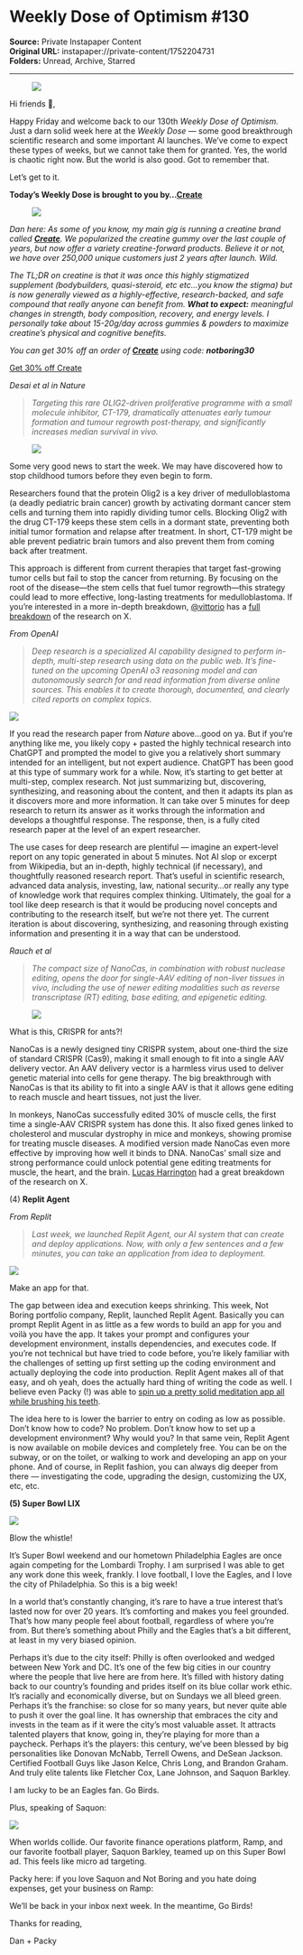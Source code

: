 # Weekly Dose of Optimism #130

**Source:** Private Instapaper Content  
**Original URL:** instapaper://private-content/1752204731  
**Folders:** Unread, Archive, Starred  

---

<div><div><figure><a href="https://substack.com/redirect/51be738a-453f-46a7-998a-0788eea6a632?j=eyJ1IjoiOXAwZ3QifQ.gb8J5T7GnA_ZlNuaMZjmlXXepKbqOsa8-6m8ExkRNpU"><img src="https://substackcdn.com/image/fetch/w_1100,c_limit,f_auto,q_auto:good,fl_progressive:steep/https%3A%2F%2Fsubstack-post-media.s3.amazonaws.com%2Fpublic%2Fimages%2F0d2cda65-e5cb-4fa2-a8ab-b8ff92b972bf_1200x600.png"></a></figure></div><p>Hi friends 👋,</p><p><span>Happy Friday and welcome back to our 130th </span><em>Weekly Dose of Optimism. </em><span>Just a darn solid week here at the </span><em>Weekly Dose — </em><span>some good breakthrough scientific research and some important AI launches. We’ve come to expect these types of weeks, but we cannot take them for granted. Yes, the world is chaotic right now. But the world is also good. Got to remember that.</span></p><p>Let’s get to it.</p><p><strong><span>Today’s Weekly Dose is brought to you by…</span><a href="https://substack.com/redirect/94b6fa70-46e6-4452-a1db-379c18efc196?j=eyJ1IjoiOXAwZ3QifQ.gb8J5T7GnA_ZlNuaMZjmlXXepKbqOsa8-6m8ExkRNpU">Create</a></strong></p><div><figure><a href="https://substack.com/redirect/94b6fa70-46e6-4452-a1db-379c18efc196?j=eyJ1IjoiOXAwZ3QifQ.gb8J5T7GnA_ZlNuaMZjmlXXepKbqOsa8-6m8ExkRNpU"><img src="https://substackcdn.com/image/fetch/w_1100,c_limit,f_auto,q_auto:good,fl_progressive:steep/https%3A%2F%2Fsubstack-post-media.s3.amazonaws.com%2Fpublic%2Fimages%2F2cfe34f8-f49b-481d-9646-a6449f0c6cd5_1991x718.png"></a></figure></div><p><em><span>Dan here: As some of you know, my main gig is running a creatine brand called </span><strong><a href="https://substack.com/redirect/94b6fa70-46e6-4452-a1db-379c18efc196?j=eyJ1IjoiOXAwZ3QifQ.gb8J5T7GnA_ZlNuaMZjmlXXepKbqOsa8-6m8ExkRNpU">Create</a></strong><span>. We popularized the creatine gummy over the last couple of years, but now offer a variety creatine-forward products. Believe it or not, we have over 250,000 unique customers just 2 years after launch. Wild. </span></em></p><p><em><span>The TL;DR on creatine is that it was once this highly stigmatized supplement (bodybuilders, quasi-steroid, etc etc…you know the stigma) but is now generally viewed as a highly-effective, research-backed, and safe compound that really anyone can benefit from. </span><strong>What to expect:</strong><span> meaningful changes in strength, body composition, recovery, and energy levels. I personally take about 15-20g/day across gummies &amp; powders to maximize creatine’s physical and cognitive benefits.</span></em></p><p><em><span>You can get 30% off an order of </span><strong><a href="https://substack.com/redirect/94b6fa70-46e6-4452-a1db-379c18efc196?j=eyJ1IjoiOXAwZ3QifQ.gb8J5T7GnA_ZlNuaMZjmlXXepKbqOsa8-6m8ExkRNpU">Create</a></strong><span> using code: </span><strong>notboring30</strong></em></p><p><a href="https://substack.com/redirect/94b6fa70-46e6-4452-a1db-379c18efc196?j=eyJ1IjoiOXAwZ3QifQ.gb8J5T7GnA_ZlNuaMZjmlXXepKbqOsa8-6m8ExkRNpU"><span>Get 30% off Create</span></a></p><p><em>Desai et al in Nature</em></p><blockquote><p><em>Targeting this rare OLIG2-driven proliferative programme with a small molecule inhibitor, CT-179, dramatically attenuates early tumour formation and tumour regrowth post-therapy, and significantly increases median survival in vivo.</em></p></blockquote><div><figure><a href="https://substack.com/redirect/7191538d-dc3b-470c-b4ac-dcbcddf9f451?j=eyJ1IjoiOXAwZ3QifQ.gb8J5T7GnA_ZlNuaMZjmlXXepKbqOsa8-6m8ExkRNpU"><img src="https://substackcdn.com/image/fetch/w_1100,c_limit,f_auto,q_auto:good,fl_progressive:steep/https%3A%2F%2Fsubstack-post-media.s3.amazonaws.com%2Fpublic%2Fimages%2F648d5810-66fa-47a8-82d6-ca35670ae96c_1200x579.jpeg"></a></figure></div><p>Some very good news to start the week. We may have discovered how to stop childhood tumors before they even begin to form.</p><p>Researchers found that the protein Olig2 is a key driver of medulloblastoma (a deadly pediatric brain cancer) growth by activating dormant cancer stem cells and turning them into rapidly dividing tumor cells. Blocking Olig2 with the drug CT-179 keeps these stem cells in a dormant state, preventing both initial tumor formation and relapse after treatment. In short, CT-179 might be able prevent pediatric brain tumors and also prevent them from coming back after treatment. </p><p><span>This approach is different from current therapies that target fast-growing tumor cells but fail to stop the cancer from returning. By focusing on the root of the disease—the stem cells that fuel tumor regrowth—this strategy could lead to more effective, long-lasting treatments for medulloblastoma. If you’re interested in a more in-depth breakdown, </span><a href="https://substack.com/redirect/0572d732-7dc9-4eb2-b235-b78135bfbb75?j=eyJ1IjoiOXAwZ3QifQ.gb8J5T7GnA_ZlNuaMZjmlXXepKbqOsa8-6m8ExkRNpU">@vittorio</a><span> has a </span><a href="https://substack.com/redirect/30978779-5dca-44ee-ada1-240487375ff6?j=eyJ1IjoiOXAwZ3QifQ.gb8J5T7GnA_ZlNuaMZjmlXXepKbqOsa8-6m8ExkRNpU">full breakdown</a><span> of the research on X.</span></p><p><em>From OpenAI</em></p><blockquote><p><em>Deep research is a specialized AI capability designed to perform in-depth, multi-step research using data on the public web. It’s fine-tuned on the upcoming OpenAI o3 reasoning model and can autonomously search for and read information from diverse online sources. This enables it to create thorough, documented, and clearly cited reports on complex topics.</em></p></blockquote><a href="https://substack.com/redirect/119065b5-866b-4b7e-a883-a936b138f3d4?j=eyJ1IjoiOXAwZ3QifQ.gb8J5T7GnA_ZlNuaMZjmlXXepKbqOsa8-6m8ExkRNpU"><img src="https://substackcdn.com/image/youtube/w_728,c_limit/l_youtube_play_qyqt8q,w_120/YkCDVn3_wiw"></a><p><span>If you read the research paper from </span><em>Nature </em><span>above…good on ya. But if you’re anything like me, you likely copy + pasted the highly technical research into ChatGPT and prompted the model to give you a relatively short summary intended for an intelligent, but not expert audience. ChatGPT has been good at this type of summary work for a while. Now, it’s starting to get better at multi-step, complex research. Not just summarizing but, discovering, synthesizing, and reasoning about the content, and then it adapts its plan as it discovers more and more information. It can take over 5 minutes for deep research to return its answer as it works through the information and develops a thoughtful response. The response, then, is a fully cited research paper at the level of an expert researcher.</span></p><p>The use cases for deep research are plentiful — imagine an expert-level report on any topic generated in about 5 minutes. Not AI slop or excerpt from Wikipedia, but an in-depth, highly technical (if necessary), and thoughtfully reasoned research report. That’s useful in scientific research, advanced data analysis, investing, law, national security…or really any type of knowledge work that requires complex thinking. Ultimately, the goal for a tool like deep research is that it would be producing novel concepts and contributing to the research itself, but we’re not there yet. The current iteration is about discovering, synthesizing, and reasoning through existing information and presenting it in a way that can be understood.</p><p><em>Rauch et al</em></p><blockquote><p><em>The compact size of NanoCas, in combination with robust nuclease editing, opens the door for single-AAV editing of non-liver tissues in vivo, including the use of newer editing modalities such as reverse transcriptase (RT) editing, base editing, and epigenetic editing.</em></p></blockquote><div><figure><a href="https://substack.com/redirect/b3c1a954-b5c5-4026-b2bf-adcbbd38137e?j=eyJ1IjoiOXAwZ3QifQ.gb8J5T7GnA_ZlNuaMZjmlXXepKbqOsa8-6m8ExkRNpU"><img src="https://substackcdn.com/image/fetch/w_1100,c_limit,f_auto,q_auto:good,fl_progressive:steep/https%3A%2F%2Fsubstack-post-media.s3.amazonaws.com%2Fpublic%2Fimages%2F06bd8977-1024-4fde-8b21-daa72c721329_1200x821.jpeg"></a></figure></div><p>What is this, CRISPR for ants?!</p><p>NanoCas is a newly designed tiny CRISPR system, about one-third the size of standard CRISPR (Cas9), making it small enough to fit into a single AAV delivery vector. An AAV delivery vector is a harmless virus used to deliver genetic material into cells for gene therapy. The big breakthrough with NanoCas is that its ability to fit into a single AAV is that it allows gene editing to reach muscle and heart tissues, not just the liver.</p><p><span>In monkeys, NanoCas successfully edited 30% of muscle cells, the first time a single-AAV CRISPR system has done this. It also fixed genes linked to cholesterol and muscular dystrophy in mice and monkeys, showing promise for treating muscle diseases. A modified version made NanoCas even more effective by improving how well it binds to DNA. NanoCas’ small size and strong performance could unlock potential gene editing treatments for muscle, the heart, and the brain. </span><a href="https://substack.com/redirect/fc977f2a-b96f-4016-a71f-cbf93c17963e?j=eyJ1IjoiOXAwZ3QifQ.gb8J5T7GnA_ZlNuaMZjmlXXepKbqOsa8-6m8ExkRNpU">Lucas Harrington</a><span> had a great breakdown of the research on X.</span></p><p><span>(4) </span><strong>Replit Agent</strong></p><p><em>From Replit</em></p><blockquote><p><em>Last week, we launched Replit Agent, our AI system that can create and deploy applications. Now, with only a few sentences and a few minutes, you can take an application from idea to deployment.</em></p></blockquote><a href="https://substack.com/redirect/9bd58cf2-64fa-478d-966f-722d2ab917ad?j=eyJ1IjoiOXAwZ3QifQ.gb8J5T7GnA_ZlNuaMZjmlXXepKbqOsa8-6m8ExkRNpU"><img src="https://substackcdn.com/image/youtube/w_728,c_limit/l_youtube_play_qyqt8q,w_120/4zd9hzngFwY"></a><p>Make an app for that.</p><p><span>The gap between idea and execution keeps shrinking. This week, Not Boring portfolio company, Replit, launched Replit Agent. Basically you can prompt Replit Agent in as little as a few words to build an app for you and voilà you have the app. It takes your prompt and configures your development environment, installs dependencies, and executes code. If you’re not technical but have tried to code before, you’re likely familiar with the challenges of setting up first setting up the coding environment and actually deploying the code into production. Replit Agent makes all of that easy, and oh yeah, does the actually hard thing of writing the code as well. I believe even Packy (!) was able to </span><a href="https://substack.com/redirect/5c42e522-6030-4cd3-9021-071b9fa531d7?j=eyJ1IjoiOXAwZ3QifQ.gb8J5T7GnA_ZlNuaMZjmlXXepKbqOsa8-6m8ExkRNpU">spin up a pretty solid meditation app all while brushing his teeth</a><span>.</span></p><p>The idea here to is lower the barrier to entry on coding as low as possible. Don’t know how to code? No problem. Don’t know how to set up a development environment? Why would you? In that same vein, Replit Agent is now available on mobile devices and completely free. You can be on the subway, or on the toilet, or walking to work and developing an app on your phone. And of course, in Replit fashion, you can always dig deeper from there — investigating the code, upgrading the design, customizing the UX, etc, etc.</p><p><strong>(5) Super Bowl LIX</strong></p><a href="https://substack.com/redirect/16d16404-b938-47d7-bfdd-b5946d4a3b9b?j=eyJ1IjoiOXAwZ3QifQ.gb8J5T7GnA_ZlNuaMZjmlXXepKbqOsa8-6m8ExkRNpU"><img src="https://substackcdn.com/image/youtube/w_728,c_limit/l_youtube_play_qyqt8q,w_120/laIftZrzhGY"></a><p>Blow the whistle!</p><p>It’s Super Bowl weekend and our hometown Philadelphia Eagles are once again competing for the Lombardi Trophy. I am surprised I was able to get any work done this week, frankly. I love football, I love the Eagles, and I love the city of Philadelphia. So this is a big week!</p><p>In a world that’s constantly changing, it’s rare to have a true interest that’s lasted now for over 20 years. It’s comforting and makes you feel grounded. That’s how many people feel about football, regardless of where you’re from. But there’s something about Philly and the Eagles that’s a bit different, at least in my very biased opinion.</p><p>Perhaps it’s due to the city itself: Philly is often overlooked and wedged between New York and DC. It’s one of the few big cities in our country where the people that live here are from here. It’s filled with history dating back to our country’s founding and prides itself on its blue collar work ethic. It’s racially and economically diverse, but on Sundays we all bleed green. Perhaps it’s the franchise: so close for so many years, but never quite able to push it over the goal line. It has ownership that embraces the city and invests in the team as if it were the city’s most valuable asset. It attracts talented players that know, going in, they’re playing for more than a paycheck. Perhaps it’s the players: this century, we’ve been blessed by big personalities like Donovan McNabb, Terrell Owens, and DeSean Jackson. Certified Football Guys like Jason Kelce, Chris Long, and Brandon Graham. And truly elite talents like Fletcher Cox, Lane Johnson, and Saquon Barkley.</p><p>I am lucky to be an Eagles fan. Go Birds.</p><p>Plus, speaking of Saquon:</p><a href="https://substack.com/redirect/3beeb40c-23f7-4dab-96da-2ad043a7ee64?j=eyJ1IjoiOXAwZ3QifQ.gb8J5T7GnA_ZlNuaMZjmlXXepKbqOsa8-6m8ExkRNpU"><img src="https://substackcdn.com/image/youtube/w_728,c_limit/l_youtube_play_qyqt8q,w_120/p1Tgsy7D0Jg"></a><p>When worlds collide. Our favorite finance operations platform, Ramp, and our favorite football player, Saquon Barkley, teamed up on this Super Bowl ad. This feels like micro ad targeting. </p><p>Packy here: if you love Saquon and Not Boring and you hate doing expenses, get your business on Ramp:</p><p>We’ll be back in your inbox next week. In the meantime, Go Birds!</p><p>Thanks for reading,</p><p>Dan + Packy</p></div>